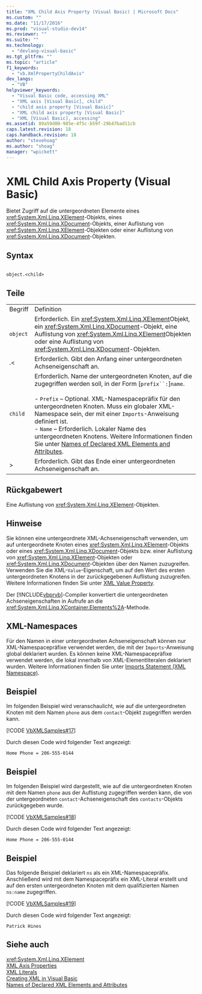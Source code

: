 ```yaml
---
title: "XML Child Axis Property (Visual Basic) | Microsoft Docs"
ms.custom: ""
ms.date: "11/17/2016"
ms.prod: "visual-studio-dev14"
ms.reviewer: ""
ms.suite: ""
ms.technology: 
  - "devlang-visual-basic"
ms.tgt_pltfrm: ""
ms.topic: "article"
f1_keywords: 
  - "vb.XmlPropertyChildAxis"
dev_langs: 
  - "VB"
helpviewer_keywords: 
  - "Visual Basic code, accessing XML"
  - "XML axis [Visual Basic], child"
  - "child axis property [Visual Basic]"
  - "XML child axis property [Visual Basic]"
  - "XML [Visual Basic], accessing"
ms.assetid: 89a59d00-985e-4f5c-b59f-29b47bad11cb
caps.latest.revision: 18
caps.handback.revision: 18
author: "stevehoag"
ms.author: "shoag"
manager: "wpickett"
---
```

# XML Child Axis Property (Visual Basic)
Bietet Zugriff auf die untergeordneten Elemente eines <xref:System.Xml.Linq.XElement>\-Objekts, eines <xref:System.Xml.Linq.XDocument>\-Objekts, einer Auflistung von <xref:System.Xml.Linq.XElement>\-Objekten oder einer Auflistung von <xref:System.Xml.Linq.XDocument>\-Objekten.  
  
## Syntax  
  
```  
  
object.<child>  
```  
  
## Teile  
  
|||  
|-|-|  
|Begriff|Definition|  
|`object`|Erforderlich.  Ein <xref:System.Xml.Linq.XElement>Objekt, ein <xref:System.Xml.Linq.XDocument>\-Objekt, eine Auflistung von <xref:System.Xml.Linq.XElement>Objekten oder eine Auflistung von <xref:System.Xml.Linq.XDocument>\-Objekten.|  
|.\<|Erforderlich.  Gibt den Anfang einer untergeordneten Achseneigenschaft an.|  
|`child`|Erforderlich.  Name der untergeordneten Knoten, auf die zugegriffen werden soll, in der Form \[`prefix``:`\]`name`.<br /><br /> -   `Prefix` – Optional.   XML\-Namespacepräfix für den untergeordneten Knoten.  Muss ein globaler XML\-Namespace sein, der mit einer `Imports`\-Anweisung definiert ist.<br />-   `Name` – Erforderlich.  Lokaler Name des untergeordneten Knotens.  Weitere Informationen finden Sie unter [Names of Declared XML Elements and Attributes](../../../visual-basic/programming-guide/language-features/xml/names-of-declared-xml-elements-and-attributes.md).|  
|\>|Erforderlich.  Gibt das Ende einer untergeordneten Achseneigenschaft an.|  
  
## Rückgabewert  
 Eine Auflistung von <xref:System.Xml.Linq.XElement>\-Objekten.  
  
## Hinweise  
 Sie können eine untergeordnete XML\-Achseneigenschaft verwenden, um auf untergeordnete Knoten eines <xref:System.Xml.Linq.XElement>\-Objekts oder eines <xref:System.Xml.Linq.XDocument>\-Objekts bzw. einer Auflistung von <xref:System.Xml.Linq.XElement>\-Objekten oder <xref:System.Xml.Linq.XDocument>\-Objekten über den Namen zuzugreifen.  Verwenden Sie die XML\-`Value`\-Eigenschaft, um auf den Wert des ersten untergeordneten Knotens in der zurückgegebenen Auflistung zuzugreifen.  Weitere Informationen finden Sie unter [XML Value Property](../../../visual-basic/language-reference/xml-axis/xml-value-property.md).  
  
 Der [!INCLUDE[vbprvb](../../../csharp/programming-guide/concepts/linq/includes/vbprvb_md.md)]\-Compiler konvertiert die untergeordneten Achseneigenschaften in Aufrufe an die <xref:System.Xml.Linq.XContainer.Elements%2A>\-Methode.  
  
## XML\-Namespaces  
 Für den Namen in einer untergeordneten Achseneigenschaft können nur XML\-Namespacepräfixe verwendet werden, die mit der `Imports`\-Anweisung global deklariert wurden.  Es können keine XML\-Namespacepräfixe verwendet werden, die lokal innerhalb von XML\-Elementliteralen deklariert wurden.  Weitere Informationen finden Sie unter [Imports Statement \(XML Namespace\)](../../../visual-basic/language-reference/statements/imports-statement-xml-namespace.md).  
  
## Beispiel  
 Im folgenden Beispiel wird veranschaulicht, wie auf die untergeordneten Knoten mit dem Namen `phone` aus dem `contact`\-Objekt zugegriffen werden kann.  
  
 [!CODE [VbXMLSamples#17](../CodeSnippet/VS_Snippets_VBCSharp/VbXMLSamples#17)]  
  
 Durch diesen Code wird folgender Text angezeigt:  
  
 `Home Phone = 206-555-0144`  
  
## Beispiel  
 Im folgenden Beispiel wird dargestellt, wie auf die untergeordneten Knoten mit dem Namen `phone` aus der Auflistung zugegriffen werden kann, die von der untergeordneten `contact`\-Achseneigenschaft des `contacts`\-Objekts zurückgegeben wurde.  
  
 [!CODE [VbXMLSamples#18](../CodeSnippet/VS_Snippets_VBCSharp/VbXMLSamples#18)]  
  
 Durch diesen Code wird folgender Text angezeigt:  
  
 `Home Phone = 206-555-0144`  
  
## Beispiel  
 Das folgende Beispiel deklariert `ns` als ein XML\-Namespacepräfix.  Anschließend wird mit dem Namespacepräfix ein XML\-Literal erstellt und auf den ersten untergeordneten Knoten mit dem qualifizierten Namen `ns:name` zugegriffen.  
  
 [!CODE [VbXMLSamples#19](../CodeSnippet/VS_Snippets_VBCSharp/VbXMLSamples#19)]  
  
 Durch diesen Code wird folgender Text angezeigt:  
  
 `Patrick Hines`  
  
## Siehe auch  
 <xref:System.Xml.Linq.XElement>   
 [XML Axis Properties](../../../visual-basic/language-reference/xml-axis/xml-axis-properties.md)   
 [XML Literals](../../../visual-basic/language-reference/xml-literals/index.md)   
 [Creating XML in Visual Basic](../../../visual-basic/programming-guide/language-features/xml/creating-xml.md)   
 [Names of Declared XML Elements and Attributes](../../../visual-basic/programming-guide/language-features/xml/names-of-declared-xml-elements-and-attributes.md)